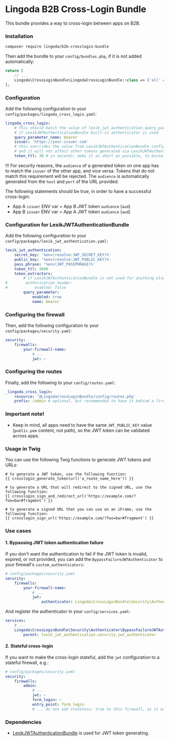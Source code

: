 # Lingoda B2B Cross-Login Bundle
This bundle provides a way to cross-login between apps on B2B.

### Installation
```bash
composer require lingoda/b2b-crosslogin-bundle
```
Then add the bundle to your `config/bundles.php`, if it is not added automatically:
```php
return [
    // ...
    Lingoda\CrossLoginBundle\LingodaCrossLoginBundle::class => ['all' => true],
];
```

### Configuration
Add the following configuration to your `config/packages/lingoda_cross_login.yaml`:
```yaml
lingoda_cross_login:
    # This should match the value of lexik_jwt_authentication.query_parameter.name parameter,
    # if LexikJWTAuthenticationBundle built-in authenticator is used
    query_parameter_name: bearer
    issuer: 'https://your-issuer.com'
    # this overrides the value from LexikJWTAuthenticationBundle configuration, only for the cross-bundle JWT token,
    # and it will not affect other tokens generated via LexikJWTAuthenticationBundle
    token_ttl: 30 # in seconds; make it as short as possible, to minimize the risk of token theft
```
!!! For security reasons, the `audience` of a generated token on one app has to match the `issuer` of the other app,
and vice versa. Tokens that do not match this requirement will be rejected.
The `audience` is automatically generated from the `host` and `port` of the URL provided.

The following statements should be true, in order to have a successful cross-login:
- App A `issuer` ENV var = App B JWT token `audience` (`aud`)
- App B `issuer` ENV var = App A JWT token `audience` (`aud`)

### Configuration for LexikJWTAuthenticationBundle
Add the following configuration to your `config/packages/lexik_jwt_authentication.yaml`:
```yaml
lexik_jwt_authentication:
    secret_key: '%env(resolve:JWT_SECRET_KEY)%'
    public_key: '%env(resolve:JWT_PUBLIC_KEY)%'
    pass_phrase: '%env(JWT_PASSPHRASE)%'
    token_ttl: 3600
    token_extractors:
        # if LexikJWTAuthenticationBundle is not used for anything else, you can disable other extractors
#        authorization_header:
#            enabled: false
        query_parameter:
            enabled: true
            name: bearer
```

### Configuring the firewall
Then, add the following configuration to your `config/packages/security.yaml`:
```yaml
security:
    firewalls:
        your-firewall-name:
            # ...
            jwt: ~
```

### Configuring the routes
Finally, add the following to your `config/routes.yaml`:
```yaml
_lingoda_cross_login:
    resource: '@LingodaCrossLoginBundle/config/routes.php'
    prefix: /admin # optional, but recommended to have it behind a firewall, so it can't be accessed by unauthorized users
```

### Important note!
- Keep in mind, all apps need to have the same `JWT_PUBLIC_KEY` value (`public.pem` content, not path), so the JWT token can be validated across apps.

### Usage in Twig
You can use the following Twig functions to generate JWT tokens and URLs:
```twig
# to generate a JWT token, use the following function:
{{ crosslogin_generate_token(url('a_route_name_here')) }}

# to generate a URL that will redirect to the signed URL, use the following function:
{{ crosslogin_sign_and_redirect_url('https://example.com/?foo=bar#fragment') }}

# to generate a signed URL that you can use on an iFrame, use the following function:
{{ crosslogin_sign_url('https://example.com/?foo=bar#fragment') }}
```

### Use cases
#### 1. Bypassing JWT token authentication failure
If you don't want the authentication to fail if the JWT token is invalid, expired, or not provided, you can add the `BypassFailureJWTAuthenticator` to your firewall's `custom_authenticators`:
```yaml
# config/packages/security.yaml
security:
    firewalls:
        your-firewall-name:
            # ...
            jwt:
                authenticator: Lingoda\CrossLoginBundle\Security\Authenticator\BypassFailureJWTAuthenticator
```
And register the authenticator in your `config/services.yaml`:
```yaml
services:
    # ...
    Lingoda\CrossLoginBundle\Security\Authenticator\BypassFailureJWTAuthenticator:
        parent: lexik_jwt_authentication.security.jwt_authenticator
```

#### 2. Stateful cross-login
If you want to make the cross-login stateful, add the `jwt` configuration to a stateful firewall, e.g.:
```yaml
# config/packages/security.yaml
security:
    firewalls:
        admin:
            # ...
            jwt: ~
            form_login: ~
            entry_point: form_login
            # ... do not add stateless: true to this firewall, as it will make the cross-login stateless
```

### Dependencies
- [LexikJWTAuthenticationBundle](https://github.com/lexik/LexikJWTAuthenticationBundle) is used for JWT token generating.
